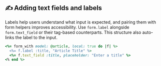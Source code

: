 ## ✍️ Adding text fields and labels
Labels help users understand what input is expected, and pairing them with form helpers improves accessibility. Use `form.label` alongside `form.text_field` or their tag-based counterparts. This structure also auto-links the label to the input.

```ruby
<%= form_with model: @article, local: true do |f| %>
  <%= f.label :title, "Article Title" %>
  <%= f.text_field :title, placeholder: "Enter a title" %>
<% end %>
```
